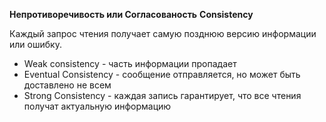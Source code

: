 **Непротиворечивость или Согласованость**
**Consistency**

Каждый запрос чтения получает самую позднюю версию информации или ошибку.

- Weak consistency - часть информации пропадает
- Eventual Consistency - сообщение отправляется, но может быть доставлено не всем
- Strong Consistency - каждая запись гарантирует, что все чтения получат актуальную информацию